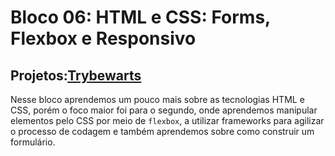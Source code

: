 # Bloco 06: HTML e CSS: Forms, Flexbox e Responsivo

## Projetos:[Trybewarts]()

Nesse bloco aprendemos um pouco mais sobre as tecnologias HTML e CSS, porém o foco maior foi para o segundo, onde aprendemos manipular elementos pelo CSS por meio de `flexbox`, a utilizar frameworks para agilizar o processo de codagem e também aprendemos sobre como construir um formulário.